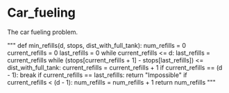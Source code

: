 # Car_fueling
The car fueling problem.

"""
def min_refills(d, stops, dist_with_full_tank):
    num_refills = 0
    current_refills = 0
    last_refills = 0
    while current_refills <= d:
        last_refills = current_refills
        while (stops[current_refills + 1] - stops[last_refills]) <= dist_with_full_tank:
                current_refills = current_refills + 1
                if current_refills == (d - 1):
                    break
        if current_refills == last_refills:
            return "Impossible"
        if current_refills < (d - 1):
            num_refills = num_refills + 1
    return num_refills
    """

